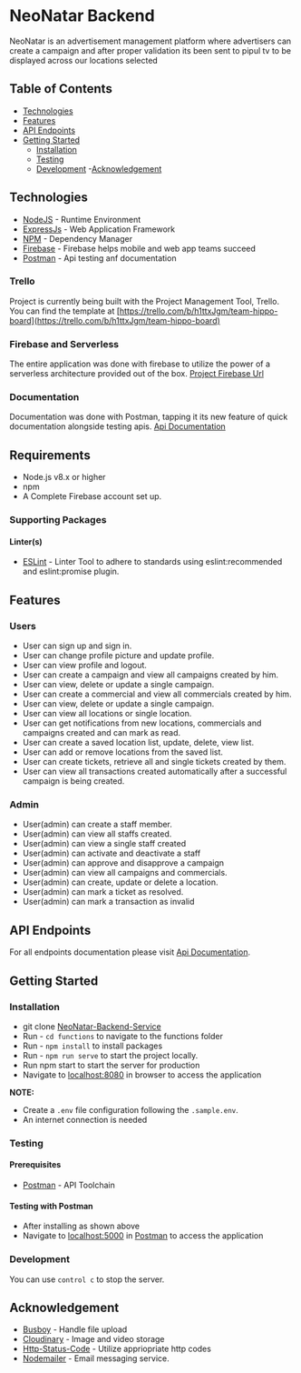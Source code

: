 # NeoNatar Backend

NeoNatar is an advertisement management platform where advertisers can create a campaign and after proper validation its been sent to pipul tv to be displayed across our locations selected

## Table of Contents

- [Technologies](#technologies)
- [Features](#features)
- [API Endpoints](#api-endpoints)
- [Getting Started](#getting-started)
  - [Installation](#installation)
  - [Testing](#testing)
  - [Development](#development) -[Acknowledgement](#acknowledgement)

## Technologies

- [NodeJS](https://nodejs.org/) - Runtime Environment
- [ExpressJs](https://expressjs.com/) - Web Application Framework
- [NPM](https://www.npmjs.com/) - Dependency Manager
- [Firebase](https://firebase.google.com//) - Firebase helps mobile and web app teams succeed
- [Postman](https://www.postman.com/) - Api testing anf documentation

### Trello

Project is currently being built with the Project Management Tool, Trello.
You can find the template at [https://trello.com/b/h1ttxJgm/team-hippo-board](https://trello.com/b/h1ttxJgm/team-hippo-board)

### Firebase and Serverless

The entire application was done with firebase to utilize the power of a serverless architecture provided out of the box. [Project Firebase Url](https://neonatar.firebaseapp.com/)

### Documentation

Documentation was done with Postman, tapping it its new feature of quick documentation alongside testing apis. [Api Documentation](https://www.getpostman.com/collections/6b16b11fdc18e341e593)

## Requirements

- Node.js v8.x or higher
- npm
- A Complete Firebase account set up.

### Supporting Packages

#### Linter(s)

- [ESLint](https://eslint.org/) - Linter Tool to adhere to standards using eslint:recommended and eslint:promise plugin.

## Features

### Users

- User can sign up and sign in.
- User can change profile picture and update profile.
- User can view profile and logout.
- User can create a campaign and view all campaigns created by him.
- User can view, delete or update a single campaign.
- User can create a commercial and view all commercials created by him.
- User can view, delete or update a single campaign.
- User can view all locations or single location.
- User can get notifications from new locations, commercials and campaigns created and can mark as read.
- User can create a saved location list, update, delete, view list.
- User can add or remove locations from the saved list.
- User can create tickets, retrieve all and single tickets created by them.
- User can view all transactions created automatically after a successful campaign is being created.

### Admin

- User(admin) can create a staff member.
- User(admin) can view all staffs created.
- User(admin) can view a single staff created
- User(admin) can activate and deactivate a staff
- User(admin) can approve and disapprove a campaign
- User(admin) can view all campaigns and commercials.
- User(admin) can create, update or delete a location.
- User(admin) can mark a ticket as resolved.
- User(admin) can mark a transaction as invalid

## API Endpoints

For all endpoints documentation please visit [Api Documentation](https://www.getpostman.com/collections/6b16b11fdc18e341e593).

## Getting Started

### Installation

- git clone
  [NeoNatar-Backend-Service](https://github.com/NeoNatar-TeamHippo/NeoNatar-Backend-Service.git)
- Run - `cd functions` to navigate to the functions folder
- Run - `npm install` to install packages
- Run - `npm run serve` to start the project locally.
- Run npm start to start the server for production
- Navigate to [localhost:8080](http://localhost:8080/) in browser to access the
  application

**NOTE:**

- Create a `.env` file configuration following the `.sample.env`.
- An internet connection is needed

### Testing

#### Prerequisites

- [Postman](https://getpostman.com/) - API Toolchain

#### Testing with Postman

- After installing as shown above
- Navigate to [localhost:5000](http://localhost:5000/) in
  [Postman](https://getpostman.com/) to access the application

### Development

You can use `control c` to stop the server.

## Acknowledgement

- [Busboy](https://www.busboy.com/) - Handle file upload
- [Cloudinary](https://www.cloudinary.com/) - Image and video storage
- [Http-Status-Code](https://www.npmjs.com/package/http-status-codes) - Utilize appriopriate http codes
- [Nodemailer](https://www.npmjs.com/package/Nodemailers) - Email messaging service.
